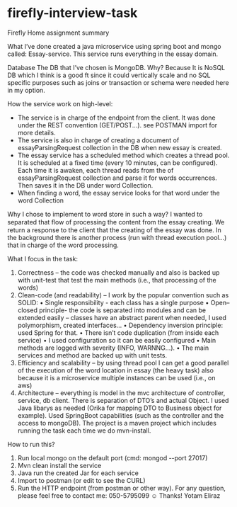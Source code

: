 # firefly-interview-task

Firefly Home assignment summary

What I’ve done
 created a java microservice using spring boot and mongo called: Essay-service.
This service runs everything in the essay domain.

Database
The DB that I’ve chosen is MongoDB. Why? Because It is NoSQL DB which I think is a good ft
since it could vertically scale and no SQL specific purposes such as joins or transaction or schema
were needed here in my option.

How the service work on high-level:
- The service is in charge of the endpoint from the client. It was done under the
REST convention (GET/POST...). see POSTMAN import for more details.
- The service is also in charge of creating a document of essayParsingRequest 
collection in the DB when new essay is created.
- The essay service has a scheduled method which creates a thread pool. It is scheduled
at a fixed time (every 10 minutes, can be configured). Each time it is awaken, each
thread reads from the of essayParsingRequest collection and parse it for words occurrences.
Then saves it in the DB under word Collection.
- When finding a word, the essay service looks for that word under the word
Collection

Why I chose to implement to word store in such a way?
I wanted to separated that ﬂow of processing the content from the essay creating. We return a
response to the client that the creating of the essay was done. In the background there is
another process (run with thread execution pool…) that in charge of the word
processing.

What I focus in the task:
1. Correctness – the code was checked manually and also is backed up with unit-test that
test the main methods (i.e., that processing of the words)
2. Clean-code (and readability) – I work by the popular convention such as SOLID:
• Single responsibility - each class has a single purpose
• Open–closed principle- the code is separated into modules and can be extended
easily – classes have an abstract parent when needed, I used polymorphism,
created interfaces…
• Dependency inversion principle: used Spring for that.
• There isn’t code duplication (from inside each service)
• I used configuration so it can be easily configured
• Main methods are logged with severity (INFO, WARNNG...).
• The main services and method are backed up with unit tests.
3. Efficiency and scalability – by using thread pool I can get a good parallel of the execution
of the word location in essay (the heavy task) also because it is a microservice multiple
instances can be used (i.e., on aws)
4. Architecture – everything is model in the mvc architecture of controller, service, db
client. There is separation of DTO’s and actual Object. I used Java libarys as needed
(Orika for mapping DTO to Business object for example). Used SpringBoot capabilities
(such as the controller and the access to mongoDB). The project is a maven project
which includes running the task each time we do mvn-install.

How to run this?
1. Run local mongo on the default port (cmd: mongod --port 27017)
2. Mvn clean install the service
3. Java run the created Jar for each service
4. Import to postman (or edit to see the CURL)
5. Run the HTTP endpoint (from postman or other way).
For any question, please feel free to contact me: 050-5795099 ☺
Thanks!
Yotam Eliraz

